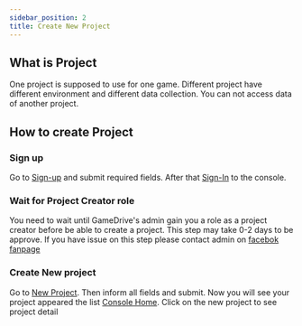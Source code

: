```yaml
---
sidebar_position: 2
title: Create New Project
---
```


## What is Project

One project is supposed to use for one game. Different project have different environment and different data collection. You can not access data of another project.

## How to create Project

### Sign up

Go to [Sign-up](https://console.gamedrive.cc/sign-up) and submit required fields.
After that [Sign-In](https://console.gamedrive.cc/sign-up) to the console.

### Wait for Project Creator role

You need to wait until GameDrive's admin gain you a role as a project creator before be able to create a project. This step may take 0-2 days to be approve. If you have issue on this step please contact admin on [facebok fanpage](https://www.facebook.com/gamedrive.cc)

### Create New project

Go to [New Project](https://console.gamedrive.cc/projects/new). Then inform all fields and submit.
Now you will see your project appeared the list [Console Home](https://console.gamedrive.cc/home).
Click on the new project to see project detail
